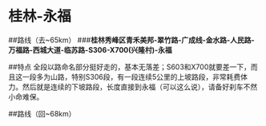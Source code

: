 # 桂林-永福

##路线（去~65km）
###**桂林秀峰区青禾美邦-翠竹路-广成线-金水路-人民路-万福路-西城大道-临苏路-S306-X700(兴隆村)-永福**

##特点
全段以路命名部分挺好走的，基本无落差；S603和X700就要差一下，而且这一段多为山路，特别S306段，有一段连续5公里的上坡路段，非常耗费体力。然后就是连续的下坡路段，长度直接到永福（可以这么说），请备好刹车不然小命难保。


##路线（回~68km）





